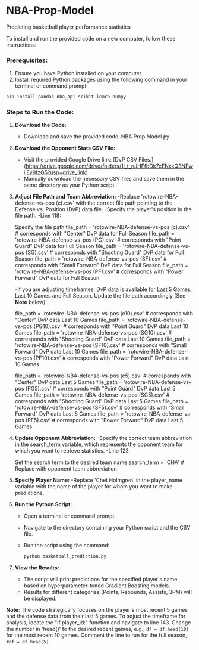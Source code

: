 # NBA-Prop-Model
Predicting basketball player performance statistics

To install and run the provided code on a new computer, follow these instructions:

### Prerequisites:
1. Ensure you have Python installed on your computer.
2. Install required Python packages using the following command in your terminal or command prompt:

```bash
pip install pandas nba_api scikit-learn numpy
```

### Steps to Run the Code:

1. **Download the Code:**
   - Download and save the provided code. NBA Prop Model.py

2. **Download the Opponent Stats CSV File:**
   - Visit the provided Google Drive link: [DvP CSV Files.] 
     (https://drive.google.com/drive/folders/1i_t_nJHFfbDk7cENxkQ3NPwijEy9fzG5?usp=drive_link)
   - Manually download the necessary CSV files and save them in the same directory as your Python script.
     
3. **Adjust File Path and Team Abbreviation:**
   -Replace 'rotowire-NBA-defense-vs-pos (c).csv' with the correct file path pointing to the Defense vs. Position (DvP) data file.
   -Specify the player's position in the file path. 
   -Line 118:

   Specify the file path
      file_path = 'rotowire-NBA-defense-vs-pos (c).csv'  # corresponds with "Center" DvP data for Full Season
      file_path = 'rotowire-NBA-defense-vs-pos (PG).csv'  # corresponds with "Point Guard" DvP data for Full Season
      file_path = 'rotowire-NBA-defense-vs-pos (SG).csv'  # corresponds with "Shooting Guard" DvP data for Full Season
      file_path = 'rotowire-NBA-defense-vs-pos (SF).csv'  # corresponds with "Small Forward" DvP data for Full Season
      file_path = 'rotowire-NBA-defense-vs-pos (PF).csv'  # corresponds with "Power Forward" DvP data for Full Season

   -If you are adjusting timeframes, DvP data is available for Last 5 Games, Last 10 Games and Full Season. Update the file path 
    accordingly (See **Note** below):
   
      file_path = 'rotowire-NBA-defense-vs-pos (c10).csv'  # corresponds with "Center" DvP data Last 10 Games
      file_path = 'rotowire-NBA-defense-vs-pos (PG10).csv'  # corresponds with "Point Guard" DvP data Last 10 Games
      file_path = 'rotowire-NBA-defense-vs-pos (SG10).csv'  # corresponds with "Shooting Guard" DvP data Last 10 Games
      file_path = 'rotowire-NBA-defense-vs-pos (SF10).csv'  # corresponds with "Small Forward" DvP data Last 10 Games
      file_path = 'rotowire-NBA-defense-vs-pos (PF10).csv'  # corresponds with "Power Forward" DvP data Last 10 Games

      file_path = 'rotowire-NBA-defense-vs-pos (c5).csv'  # corresponds with "Center" DvP data Last 5 Games
      file_path = 'rotowire-NBA-defense-vs-pos (PG5).csv'  # corresponds with "Point Guard" DvP data Last 5 Games
      file_path = 'rotowire-NBA-defense-vs-pos (SG5).csv'  # corresponds with "Shooting Guard" DvP data Last 5 Games
      file_path = 'rotowire-NBA-defense-vs-pos (SF5).csv'  # corresponds with "Small Forward" DvP data Last 5 Games
      file_path = 'rotowire-NBA-defense-vs-pos (PF5).csv'  # corresponds with "Power Forward" DvP data Last 5 Games
   
5. **Update Opponent Abbreviation:**
   -Specify the correct team abbreviation in the search_term variable, which represents the opponent team for which you want to        retrieve statistics.
   -Line 123
   
   Set the search term to the desired team name
      search_term = 'CHA'  # Replace with opponent team abbreviation

6. **Specify Player Name:**
   -Replace 'Chet Holmgren' in the player_name variable with the name of the player for whom you want to make predictions.

7. **Run the Python Script:**
   - Open a terminal or command prompt.
   - Navigate to the directory containing your Python script and the CSV file.
   - Run the script using the command:

     ```bash
     python basketball_prediction.py
     ```

8. **View the Results:**
   - The script will print predictions for the specified player's name based on hyperparameter-tuned Gradient Boosting models.
   - Results for different categories (Points, Rebounds, Assists, 3PM) will be displayed.

**Note**: The code strategically focuses on the player's most recent 5 games and the defense data from their last 5 games. To adjust the timeframe for analysis, locate the "if player_id:" function and navigate to line 143. Change the number in 'head()' to the desired recent games, e.g., `df = df.head(10)` for the most recent 10 games. Comment the line to run for the full season, `#df = df.head(5)`.
